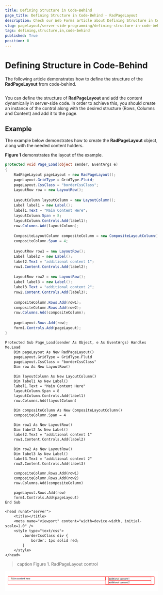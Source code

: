 ```yaml
---
title: Defining Structure in Code-Behind
page_title: Defining Structure in Code-Behind - RadPageLayout
description: Check our Web Forms article about Defining Structure in Code-Behind.
slug: pagelayout/server-side-programming/defining-structure-in-code-behind
tags: defining,structure,in,code-behind
published: True
position: 0
---
```


# Defining Structure in Code-Behind



The following article demonstrates how to define the structure of the **RadPageLayout** from code-behind.

## 

You can define the structure of **RadPageLayout** and add the content dynamically in server-side code. In order to achieve this, you should create an instance of the control along with the desired structure (Rows, Columns and Content) and add it to the page.

## Example

The example below demonstrates how to create the **RadPageLayout** object, along with the needed content holders.

**Figure 1** demonstrates the layout of the example.



````C#
protected void Page_Load(object sender, EventArgs e)
{
    RadPageLayout pageLayout = new RadPageLayout();
    pageLayout.GridType = GridType.Fluid;
    pageLayout.CssClass = "borderCssClass";
    LayoutRow row = new LayoutRow();

    LayoutColumn layoutColumn = new LayoutColumn();
    Label label1 = new Label();
    label1.Text = "Main Content Here";
    layoutColumn.Span = 8;
    layoutColumn.Controls.Add(label1);
    row.Columns.Add(layoutColumn);

    CompositeLayoutColumn compositeColumn = new CompositeLayoutColumn();
    compositeColumn.Span = 4;

    LayoutRow row1 = new LayoutRow();
    Label label2 = new Label();
    label2.Text = "additional content 1";
    row1.Content.Controls.Add(label2);

    LayoutRow row2 = new LayoutRow();
    Label label3 = new Label();
    label3.Text = "additional content 2";
    row2.Content.Controls.Add(label3);

    compositeColumn.Rows.Add(row1);
    compositeColumn.Rows.Add(row2);
    row.Columns.Add(compositeColumn);

    pageLayout.Rows.Add(row);
    form1.Controls.Add(pageLayout);
}
````
````VB
Protected Sub Page_Load(sender As Object, e As EventArgs) Handles Me.Load
    Dim pageLayout As New RadPageLayout()
    pageLayout.GridType = GridType.Fluid
    pageLayout.CssClass = "borderCssClass"
    Dim row As New LayoutRow()

    Dim layoutColumn As New LayoutColumn()
    Dim label1 As New Label()
    label1.Text = "Main Content Here"
    layoutColumn.Span = 8
    layoutColumn.Controls.Add(label1)
    row.Columns.Add(layoutColumn)

    Dim compositeColumn As New CompositeLayoutColumn()
    compositeColumn.Span = 4

    Dim row1 As New LayoutRow()
    Dim label2 As New Label()
    label2.Text = "additional content 1"
    row1.Content.Controls.Add(label2)

    Dim row2 As New LayoutRow()
    Dim label3 As New Label()
    label3.Text = "additional content 2"
    row2.Content.Controls.Add(label3)

    compositeColumn.Rows.Add(row1)
    compositeColumn.Rows.Add(row2)
    row.Columns.Add(compositeColumn)

    pageLayout.Rows.Add(row)
    form1.Controls.Add(pageLayout)
End Sub
````


````ASPNET
<head runat="server">
    <title></title>
    <meta name="viewport" content="width=device-width, initial-scale=1.0" />
    <style type="text/css">
        .borderCssClass div {
            border: 1px solid red;
        }
    </style>
</head>
````


>caption Figure 1. RadPageLayout control

![page-layout-structure](images/page-layout-structure.png)
